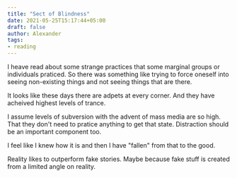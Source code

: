 ```yaml
---
title: "Sect of Blindness"
date: 2021-05-25T15:17:44+05:00
draft: false
author: Alexander
tags:
- reading
---
```


I heave read about some strange practices that some marginal groups or individuals praticed.
So there was something like trying to force oneself into seeing non-existing things and not seeing things that are there.

It looks like these days there are adpets at every corner.
And they have acheived highest levels of trance.

I assume levels of subversion with the advent of mass media are so high.
That they don't need to pratice anything to get that state.
Distraction should be an important component too.

I feel like I knew how it is and then I have "fallen" from that to the good.

Reality likes to outperform fake stories.
Maybe because fake stuff is created from a limited angle on reality.
